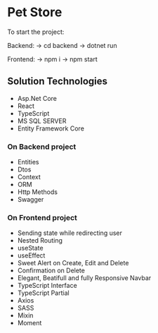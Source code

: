 # Pet Store

To start the project:

Backend:
-> cd backend
-> dotnet run

Frontend:
-> npm i
-> npm start


## Solution Technologies

-  Asp.Net Core 
-  React
-  TypeScript
-  MS SQL SERVER
-  Entity Framework Core


### On Backend project

-  Entities
-  Dtos
-  Context
-  ORM
-  Http Methods
-  Swagger

### On Frontend project

-  Sending state while redirecting user
-  Nested Routing
-  useState
-  useEffect
-  Sweet Alert on Create, Edit and Delete
-  Confirmation on Delete
-  Elegant, Beatifull and fully Responsive Navbar
-  TypeScript Interface
-  TypeScript Partial
-  Axios
-  SASS
-  Mixin
-  Moment
